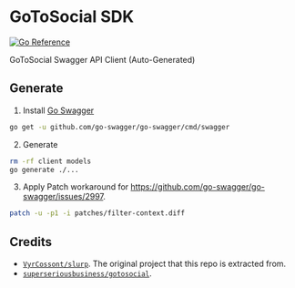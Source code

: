 # GoToSocial SDK

[![Go Reference](https://pkg.go.dev/badge/github.com/owu-one/gotosocial-sdk.svg)](https://pkg.go.dev/github.com/owu-one/gotosocial-sdk)

GoToSocial Swagger API Client (Auto-Generated)

## Generate

1. Install [Go Swagger](https://goswagger.io/install.html)
```bash
go get -u github.com/go-swagger/go-swagger/cmd/swagger
```

2. Generate
```bash
rm -rf client models
go generate ./...
```

3. Apply Patch
workaround for https://github.com/go-swagger/go-swagger/issues/2997.
```bash
patch -u -p1 -i patches/filter-context.diff
```

## Credits

- [`VyrCossont/slurp`](https://github.com/VyrCossont/slurp). The original project that this repo is extracted from.
- [`superseriousbusiness/gotosocial`](https://github.com/superseriousbusiness/gotosocial).
